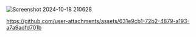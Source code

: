 ![Screenshot 2024-10-18 210628](https://github.com/user-attachments/assets/3c2440b4-65b1-421b-b81a-2b0fa481b6e2)


https://github.com/user-attachments/assets/631e9cb1-72b2-4879-a193-a7a9adfd701b

